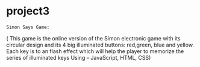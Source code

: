 # project3
	Simon Says Game:
   ( This game is the online version of the Simon electronic game with its circular design and its 4 big illuminated buttons: red,green, blue and yellow. Each key is   to an flash effect which will help the player to memorize the series of illuminated  keys Using – JavaScript, HTML, CSS)

